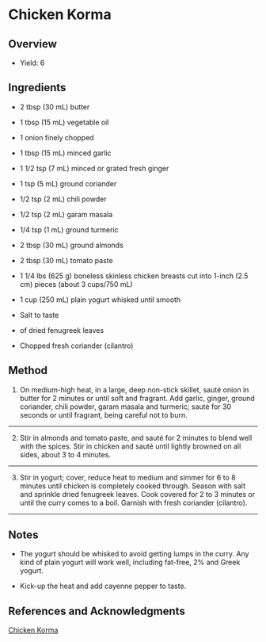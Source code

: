 # Chicken Korma

## Overview

- Yield: 6

## Ingredients

- 2 tbsp (30 mL) butter

- 1 tbsp (15 mL) vegetable oil

- 1 onion finely chopped

- 1 tbsp (15 mL) minced garlic

- 1 1/2 tsp (7 mL) minced or grated fresh ginger

- 1 tsp (5 mL) ground coriander

- 1/2 tsp (2 mL) chili powder

- 1/2 tsp (2 mL) garam masala

- 1/4 tsp (1 mL) ground turmeric

- 2 tbsp (30 mL) ground almonds

- 2 tbsp (30 mL) tomato paste

- 1 1/4 lbs (625 g) boneless skinless chicken breasts cut into 1-inch (2.5 cm) pieces (about 3 cups/750 mL)

- 1 cup (250 mL) plain yogurt whisked until smooth

- Salt to taste

- of dried fenugreek leaves

- Chopped fresh coriander (cilantro)

## Method

1. On medium-high heat, in a large, deep non-stick skillet, sauté onion in butter for 2 minutes or until soft and fragrant. Add garlic, ginger, ground coriander, chili powder, garam masala and turmeric; sauté for 30 seconds or until fragrant, being careful not to burn.
---

2. Stir in almonds and tomato paste, and sauté for 2 minutes to blend well with the spices. Stir in chicken and sauté until lightly browned on all sides, about 3 to 4 minutes.
---

3. Stir in yogurt; cover, reduce heat to medium and simmer for 6 to 8 minutes until chicken is completely cooked through. Season with salt and sprinkle dried fenugreek leaves. Cook covered for 2 to 3 minutes or until the curry comes to a boil. Garnish with fresh coriander (cilantro).
---


## Notes

- The yogurt should be whisked to avoid getting lumps in the curry. Any kind of plain yogurt will work well, including fat-free, 2% and Greek yogurt.

- Kick-up the heat and add cayenne pepper to taste.

## References and Acknowledgments

[Chicken Korma](https://dairyfarmersofcanada.ca/en/canadian-goodness/recipes/chicken-korma)
